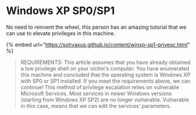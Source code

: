 # Windows XP SP0/SP1

No need to reinvent the wheel, this person has an amazing tutorial that we can use to elevate privileges in this machine.&#x20;

{% embed url="https://sohvaxus.github.io/content/winxp-sp1-privesc.html" %}

> REQUIREMENTS: This article assumes that you have already obtained a low privilege shell on your victim's computer. You have enumerated this machine and concluded that the operating system is Windows XP with SP0 or SP1 installed. If you meet the requirements above, we can continue! This method of privilege escalation relies on vulnerable Microsoft Services. Most services in newer Windows versions (starting from Windows XP SP2) are no longer vulnerable. Vulnerable in this case, means that we can edit the services' parameters.
